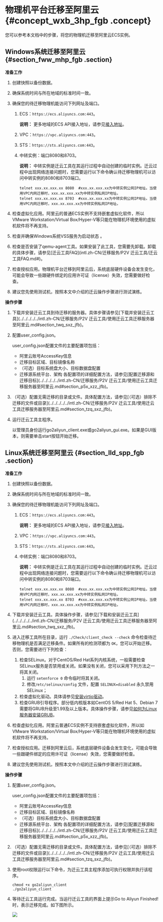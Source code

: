# 物理机平台迁移至阿里云 {#concept_wxb_3hp_fgb .concept}

您可以参考本文档中的步骤，将您的物理机迁移至阿里云ECS实例。

## Windows系统迁移至阿里云 {#section_fww_mhp_fgb .section}

**准备工作**

1.  创建快照以备份数据。
2.  确保系统时间与所在地域的标准时间一致。
3.  确保您的待迁移物理机能访问下列网址及端口。
    1.  ECS：`https://ecs.aliyuncs.com:443`。

        **说明：** 更多地域的ECS API接入地址，请参见[接入地址](../../../../../intl.zh-CN/API参考/快速入门/请求结构.md#section_mtp_xvb_wdb)。

    2.  VPC：`https://vpc.aliyuncs.com:443`。
    3.  STS：`https://sts.aliyuncs.com:443`。
    4.  中转实例：端口8080和8703。

        **说明：** 中转实例是迁云工具在其运行过程中自动创建的临时实例。迁云过程中出现网络连接问题时，您需要运行以下命令确认待迁移物理机可以访问中转实例的8080和8703端口。

        ```
        telnet xxx.xx.xxx.xx 8080  #xxx.xx.xxx.xx为中转实例公网IP地址。当使用VPC内网迁移时，xxx.xx.xxx.xx为中转实例私网IP地址。
        telnet xxx.xx.xxx.xx 8703  #xxx.xx.xxx.xx为中转实例公网IP地址。当使用VPC内网迁移时，xxx.xx.xxx.xx为中转实例私网IP地址。
        ```

4.  检查虚拟化应用。阿里云的普通ECS实例不支持嵌套虚拟化软件，所以VMware Workstation/Virtual Box/Hyper-V等只能在物理机环境使用的虚拟机软件将不再支持。
5.  检查并确保Windows系统VSS服务为启动状态 。
6.  检查是否安装了qemu-agent工具。如果安装了此工具，您需要先卸载。卸载的具体步骤，请参见[迁云工具FAQ](intl.zh-CN/迁移服务/P2V 迁云工具/迁云工具FAQ.md#)。
7.  检查授权应用。物理机平台迁移到阿里云后，系统底层硬件设备会发生变化，可能会导致一些跟硬件绑定的应用许可证（license）失效，您需要做好检查。
8.  建议您先使用测试机，按照本文中介绍的迁云操作步骤进行测试演练。

**操作步骤**

1.  下载并安装迁云工具到待迁移的服务器。具体步骤请参见[下载并安装迁云工具](../../../../../intl.zh-CN/迁移服务/P2V 迁云工具/使用迁云工具迁移服务器至阿里云.md#section_twq_sxz_jfb)。
2.  配置user\_config.json。

    user\_config.json配置文件的主要配置项包括：

    -   阿里云账号AccessKey信息
    -   迁移目标区域、目标镜像名称
    -   （可选）目标系统盘大小、目标数据盘配置
    -   迁移源系统平台、架构
    各配置项的详细配置方法，请参见[配置迁移源和迁移目标](../../../../../intl.zh-CN/迁移服务/P2V 迁云工具/使用迁云工具迁移服务器至阿里云.md#section_p5x_xzz_jfb)。

3.  （可选）配置无需迁移的目录或文件。具体配置方法，请参见[（可选）排除不迁移的文件或目录](../../../../../intl.zh-CN/迁移服务/P2V 迁云工具/使用迁云工具迁移服务器至阿里云.md#section_tzq_sxz_jfb)。
4.  运行迁云工具主程序。

    以管理员身份运行go2aliyun\_client.exe或go2aliyun\_gui.exe。如果是GUI版本，则需要单击start按钮开始迁移。


## Linux系统迁移至阿里云 {#section_lld_spp_fgb .section}

**准备工作**

1.  创建快照以备份数据。
2.  确保系统时间与所在地域的标准时间一致。
3.  确保您的待迁移物理机能访问下列网址及端口。
    1.  ECS：`https://ecs.aliyuncs.com:443`。

        **说明：** 更多地域的ECS API接入地址，请参见[接入地址](../../../../../intl.zh-CN/API参考/快速入门/请求结构.md#section_mtp_xvb_wdb)。

    2.  VPC：`https://vpc.aliyuncs.com:443`。
    3.  STS：`https://sts.aliyuncs.com:443`。
    4.  中转实例：端口8080和8703。

        **说明：** 中转实例是迁云工具在其运行过程中自动创建的临时实例。迁云过程中出现网络连接问题时，您需要运行以下命令确认待迁移物理机可以访问中转实例的8080和8703端口。

        ```
        telnet xxx.xx.xxx.xx 8080  #xxx.xx.xxx.xx为中转实例公网IP地址。当使用VPC内网迁移时，xxx.xx.xxx.xx为中转实例私网IP地址。
        telnet xxx.xx.xxx.xx 8703  #xxx.xx.xxx.xx为中转实例公网IP地址。当使用VPC内网迁移时，xxx.xx.xxx.xx为中转实例私网IP地址。
        ```

4.  下载并安装迁云工具。具体操作步骤，请参见[下载和安装迁云工具](../../../../../intl.zh-CN/迁移服务/P2V 迁云工具/使用迁云工具迁移服务器至阿里云.md#section_twq_sxz_jfb)。
5.  进入迁移工具所在目录，运行 `./Check/client_check --check` 命令检查待迁移物理机是否满足迁移条件。如果所有的检测项都为 `OK`，您可以开始迁移。否则，您需要进行下列检查：
    1.  检查SELinux。对于CentOS/Red Hat系列内核系统，一般需要检查SELinux服务是否禁用或关闭。如果没有关闭，您可以采用下列方法之一将其关闭。
        1.  运行 `setenforce 0` 命令临时将其关闭。
        2.  修改`/etc/selinux/config` 文件，配置 `SELINUX=disabled` 永久禁用SELinux；
    2.  检查虚拟化驱动。具体请参见[安装virtio驱动](../../../../../intl.zh-CN/镜像/自定义镜像/导入镜像/安装virtio驱动.md#)。
    3.  检查GRUB引导程序。部分低内核版本如CentOS 5/Red Hat 5、Debian 7需要将GRUB升级至1.99及以上版本。具体操作步骤，请参见[如何为Linux服务器安装GRUB](https://www.alibabacloud.com/help/faq-detail/62807.htm)。
6.  检查虚拟化应用。阿里云普通ECS实例不支持嵌套虚拟化软件，所以如VMware Workstation/Virtual Box/Hyper-V等只能在物理机环境使用的虚拟机软件将不再支持。
7.  检查授权应用。迁移到阿里云后，系统底层硬件设备会发生变化，可能会导致一些跟硬件绑定的应用许可证（license）失效，您需要做好检查。
8.  建议您先使用测试机，按照本文中介绍的迁云操作步骤进行测试演练。

**操作步骤**

1.  配置user\_config.json。

    user\_config.json配置文件的主要配置项包括：

    -   阿里云账号AccessKey信息
    -   迁移目标区域、目标镜像名称
    -   （可选）目标系统盘大小、目标数据盘配置
    -   迁移源系统平台、架构
    各配置项的详细配置方法，请参见[配置迁移源和迁移目标](../../../../../intl.zh-CN/迁移服务/P2V 迁云工具/使用迁云工具迁移服务器至阿里云.md#section_p5x_xzz_jfb)。

2.  （可选）配置无需迁移的目录或文件。具体配置方法，请参见[（可选）排除不迁移的文件或目录](../../../../../intl.zh-CN/迁移服务/P2V 迁云工具/使用迁云工具迁移服务器至阿里云.md#section_tzq_sxz_jfb)。
3.  使用root权限运行以下命令，为迁云工具主程序添加可执行权限并执行该程序。

    ```
    chmod +x go2aliyun_client
    ./go2aliyun_client
    ```

4.  等待迁云工具运行完成。当运行迁云工具的界面上提示Go to Aliyun Finished!时，表示迁移完成。如下图所示。

    ![](http://static-aliyun-doc.oss-cn-hangzhou.aliyuncs.com/assets/img/65301/155477802238196_zh-CN.png)


